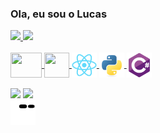 ### Ola, eu sou o Lucas 
<div >
  <a href="https://github.com/Nexusviwer">
  <img height="180em" src="https://github-readme-stats.vercel.app/api?username=Nexusviwer&show_icons=true&theme=chartreuse-dark&include_all_commits=true&count_private=true"/>
  <img height="140em" src="https://github-readme-stats.vercel.app/api/top-langs/?username=Nexusviwer&layout=compact&langs_count=7&theme=chartreuse-dark"/>
</div>
<div style="display: inline_block"><br>
  <img align="center" alt="" height="40" width="50" src="https://cdn.jsdelivr.net/gh/devicons/devicon/icons/html5/html5-original-wordmark.svg">
  <img align="center" alt="" height="40" width="40" src="https://cdn.jsdelivr.net/gh/devicons/devicon/icons/css3/css3-original.svg">
 
   <img align="center" alt="" height="40" width="40" src="https://raw.githubusercontent.com/devicons/devicon/master/icons/react/react-original.svg">
  <img align="center" alt="" height="40" width="40" src="https://raw.githubusercontent.com/devicons/devicon/master/icons/python/python-original.svg">
  <img align="center" alt="" height="40" width="40" src="https://raw.githubusercontent.com/devicons/devicon/master/icons/csharp/csharp-original.svg">
</div>
</br>
<div display="block">
   <a href="https://www.linkedin.com/in/lucas-gabriel-02a606242/" ><img src="https://img.shields.io/badge/LinkedIn-0077B5?style=for-the-badge&logo=linkedin&logoColor=white" /></a>
    <a href="https://www.linkedin.com/in/lucas-gabriel-02a606242/" ><img src="https://img.shields.io/badge/LinkedIn-0077B5?style=for-the-badge&logo=linkedin&logoColor=white" /></a>
</div>
 <img align="center" alt="" height="40" width="40" src="https://raw.githubusercontent.com/rafaballerini/rafaballerini/output/github-contribution-grid-snake.svg">
 
